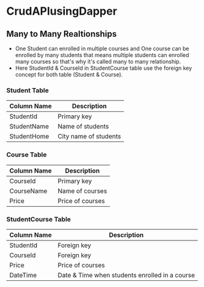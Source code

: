 # CrudAPIusingDapper

## Many to Many Realtionships
- One Student can enrolled in multiple courses and One course can be enrolled by many students that means multiple students can enrolled many courses so that's why it's called many to many relationship.
- Here StudentId & CourseId in StudentCourse table use the foreign key concept for both table (Student & Course).

### Student Table
| Column Name | Description |
| --- | --- |
| StudentId | Primary key |
| StudentName | Name of students |
| StudentHome | City name of students |

### Course Table
| Column Name | Description |
| --- | --- |
| CourseId | Primary key |
| CourseName | Name of courses |
| Price | Price of courses |

### StudentCourse Table
| Column Name | Description |
| --- | --- |
| StudentId | Foreign key |
| CourseId | Foreign key |
| Price | Price of courses |
| DateTime | Date & Time when students enrolled in a course |
